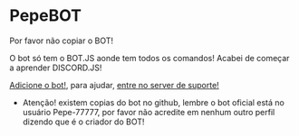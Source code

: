 # PepeBOT

Por favor não copiar o BOT!

O bot só tem o BOT.JS aonde tem todos os comandos!
Acabei de começar a aprender DISCORD.JS!

[Adicione o bot!](https://discord.com/oauth2/authorize?client_id=816515410441535518&permissions=8&scope=bot), para ajudar, [entre no server de suporte!](https://discord.gg/EmMr3rpNqu)

- Atenção! existem copias do bot no github, lembre o bot oficial está no usuário Pepe-77777, por favor não acredite em nenhum outro perfil dizendo que é o criador do BOT!
